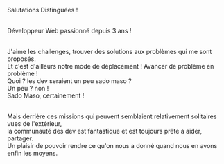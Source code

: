 Salutations Distinguées !<br><br>

Développeur Web passionné depuis 3 ans ! <br> <br>

J'aime les challenges, trouver des solutions aux problèmes qui me sont proposés.<br>
Et c'est d'ailleurs notre mode de déplacement ! Avancer de problème en problème !<br>
Quoi ? les dev seraient un peu sado maso ?<br>
Un peu ? non !<br>
Sado Maso, certainement !<br><br>

Mais derrière ces missions qui peuvent semblaient relativement solitaires vues de l'extérieur,<br>
la communauté des dev est fantastique et est toujours prête à aider, partager.<br>
Un plaisir de pouvoir rendre ce qu'on nous a donné quand nous en avons enfin les moyens.<br><br>


